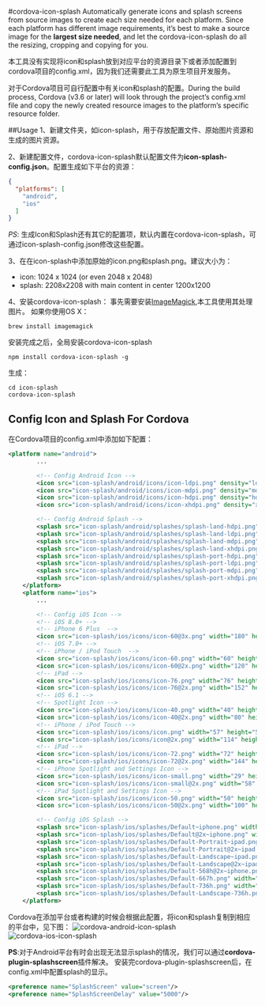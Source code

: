 #cordova-icon-splash
Automatically generate icons and splash screens from source images to create each size needed for each platform.
Since each platform has different image requirements, it’s best to make a source image for the **largest size needed**, and let the cordova-icon-splash do all the resizing, cropping and copying for you. 

本工具没有实现将icon和splash放到对应平台的资源目录下或者添加配置到cordova项目的config.xml，因为我们还需要此工具为原生项目开发服务。

对于Cordova项目可自行配置<pltforms>中有关icon和splash的配置。During the build process, Cordova (v3.6 or later) will look through the project’s config.xml file and copy the newly created resource images to the platform’s specific resource folder. 

##Usage
1、新建文件夹，如icon-splash，用于存放配置文件、原始图片资源和生成的图片资源。

2、新建配置文件，cordova-icon-splash默认配置文件为**icon-splash-config.json**。配置生成如下平台的资源：
```JSON
{
  "platforms": [
    "android",
    "ios"
  ]
}
```
*PS*: 生成Icon和Splash还有其它的配置项，默认内置在cordova-icon-splash，可通过icon-splash-config.json修改这些配置。

3、在在icon-splash中添加原始的icon.png和splash.png。建议大小为：

- icon: 1024 x 1024 (or even 2048 x 2048)
- splash: 2208x2208 with main content in center 1200x1200

4、安装cordova-icon-splash：
事先需要安装[ImageMagick](http://www.imagemagick.org),本工具使用其处理图片。
如果你使用OS X：
```
brew install imagemagick
```

安装完成之后，全局安装cordova-icon-splash
```
npm install cordova-icon-splash -g
```

生成：
```
cd icon-splash
cordova-icon-splash
```

## Config Icon and Splash For Cordova
在Cordova项目的config.xml中添加如下配置：
```XML
<platform name="android">
        ...

        <!-- Config Android Icon -->
        <icon src="icon-splash/android/icons/icon-ldpi.png" density="ldpi"/>
        <icon src="icon-splash/android/icons/icon-mdpi.png" density="mdpi"/>
        <icon src="icon-splash/android/icons/icon-hdpi.png" density="hdpi"/>
        <icon src="icon-splash/android/icons/icon-xhdpi.png" density="xhdpi"/>

        <!-- Config Android Splash -->
        <splash src="icon-splash/android/splashes/splash-land-hdpi.png" density="land-hdpi"/>
        <splash src="icon-splash/android/splashes/splash-land-ldpi.png" density="land-ldpi"/>
        <splash src="icon-splash/android/splashes/splash-land-mdpi.png" density="land-mdpi"/>
        <splash src="icon-splash/android/splashes/splash-land-xhdpi.png" density="land-xhdpi"/>
        <splash src="icon-splash/android/splashes/splash-port-hdpi.png" density="port-hdpi"/>
        <splash src="icon-splash/android/splashes/splash-port-ldpi.png" density="port-ldpi"/>
        <splash src="icon-splash/android/splashes/splash-port-mdpi.png" density="port-mdpi"/>
        <splash src="icon-splash/android/splashes/splash-port-xhdpi.png" density="port-xhdpi"/>
    </platform>
    <platform name="ios">
        ...

        <!-- Config iOS Icon -->
        <!-- iOS 8.0+ -->
        <!-- iPhone 6 Plus  -->
        <icon src="icon-splash/ios/icons/icon-60@3x.png" width="180" height="180"/>
        <!-- iOS 7.0+ -->
        <!-- iPhone / iPod Touch  -->
        <icon src="icon-splash/ios/icons/icon-60.png" width="60" height="60"/>
        <icon src="icon-splash/ios/icons/icon-60@2x.png" width="120" height="120"/>
        <!-- iPad -->
        <icon src="icon-splash/ios/icons/icon-76.png" width="76" height="76"/>
        <icon src="icon-splash/ios/icons/icon-76@2x.png" width="152" height="152"/>
        <!-- iOS 6.1 -->
        <!-- Spotlight Icon -->
        <icon src="icon-splash/ios/icons/icon-40.png" width="40" height="40"/>
        <icon src="icon-splash/ios/icons/icon-40@2x.png" width="80" height="80"/>
        <!-- iPhone / iPod Touch -->
        <icon src="icon-splash/ios/icons/icon.png" width="57" height="57"/>
        <icon src="icon-splash/ios/icons/icon@2x.png" width="114" height="114"/>
        <!-- iPad -->
        <icon src="icon-splash/ios/icons/icon-72.png" width="72" height="72"/>
        <icon src="icon-splash/ios/icons/icon-72@2x.png" width="144" height="144"/>
        <!-- iPhone Spotlight and Settings Icon -->
        <icon src="icon-splash/ios/icons/icon-small.png" width="29" height="29"/>
        <icon src="icon-splash/ios/icons/icon-small@2x.png" width="58" height="58"/>
        <!-- iPad Spotlight and Settings Icon -->
        <icon src="icon-splash/ios/icons/icon-50.png" width="50" height="50"/>
        <icon src="icon-splash/ios/icons/icon-50@2x.png" width="100" height="100"/>

        <!-- Config iOS Splash -->
        <splash src="icon-splash/ios/splashes/Default~iphone.png" width="320" height="480"/>
        <splash src="icon-splash/ios/splashes/Default@2x~iphone.png" width="640" height="960"/>
        <splash src="icon-splash/ios/splashes/Default-Portrait~ipad.png" width="768" height="1024"/>
        <splash src="icon-splash/ios/splashes/Default-Portrait@2x~ipad.png" width="1536" height="2048"/>
        <splash src="icon-splash/ios/splashes/Default-Landscape~ipad.png" width="1024" height="768"/>
        <splash src="icon-splash/ios/splashes/Default-Landscape@2x~ipad.png" width="2048" height="1536"/>
        <splash src="icon-splash/ios/splashes/Default-568h@2x~iphone.png" width="640" height="1136"/>
        <splash src="icon-splash/ios/splashes/Default-667h.png" width="750" height="1334"/>
        <splash src="icon-splash/ios/splashes/Default-736h.png" width="1242" height="2208"/>
        <splash src="icon-splash/ios/splashes/Default-Landscape-736h.png" width="2208" height="1242"/>
    </platform>
```
Cordova在添加平台或者构建的时候会根据此配置，将icon和splash复制到相应的平台中，见下图：
![cordova-android-icon-splash](http://zhoujianhui.bitbucket.org/cordova/cordova-android-icon-splash.png) ![cordova-ios-icon-splash](http://zhoujianhui.bitbucket.org/cordova/cordova-ios-icon-splash.png)

**PS**:对于Android平台有时会出现无法显示splash的情况，我们可以通过**cordova-plugin-splashscreen**插件解决。
安装完cordova-plugin-splashscreen后，在config.xml中配置splash的显示。
```XML
<preference name="SplashScreen" value="screen"/>
<preference name="SplashScreenDelay" value="5000"/>
```